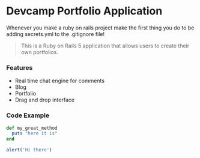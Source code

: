 # Devcamp Portfolio Application

Whenever you make a ruby on rails project make the first thing you do to be adding secrets.yml to the .gitignore file!

>This is a Ruby on Rails 5 application that allows users to create their own portfolios.

### Features

- Real time chat engine for comments
- Blog
- Portfolio
- Drag and drop interface

### Code Example

```ruby 
def my_great_method
  puts "here it is"
end
```
```javascript
alert('Hi there')
```